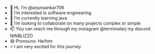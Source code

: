 - 👋 Hi, I’m @arjunsankar706
- 👀 I’m interested in software engineering
- 🌱 I’m currently learning java
- 💞️ I’m looking to collaborate on many projects complex or simple
- 📫 You can reach me through my instagram @terminatarj my discord NINBLIZZO
- 😄 Pronouns: He/him
- ⚡ I am very excited for this journey

<!---
arjunsankar706/arjunsankar706 is a ✨ special ✨ repository because its `README.md` (this file) appears on your GitHub profile.
You can click the Preview link to take a look at your changes.
--->
